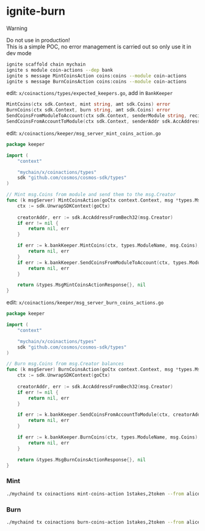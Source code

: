 # ignite-burn

> [!WARNING]  
> Do not use in production!  
> This is a simple POC, no error management is carried out so only use it in dev mode
 

```bash
ignite scaffold chain mychain
ignite s module coin-actions --dep bank
ignite s message MintCoinsAction coins:coins --module coin-actions
ignite s message BurnCoinsAction coins:coins --module coin-actions
```

edit: `x/coinactions/types/expected_keepers.go`, add in `BankKeeper`
```go
MintCoins(ctx sdk.Context, mint string, amt sdk.Coins) error
BurnCoins(ctx sdk.Context, burn string, amt sdk.Coins) error
SendCoinsFromModuleToAccount(ctx sdk.Context, senderModule string, recipientAddr sdk.AccAddress, amt sdk.Coins) error
SendCoinsFromAccountToModule(ctx sdk.Context, senderAddr sdk.AccAddress, recipientModule string, amt sdk.Coins) error
```

edit: `x/coinactions/keeper/msg_server_mint_coins_action.go`

```go
package keeper

import (
	"context"

	"mychain/x/coinactions/types"
	sdk "github.com/cosmos/cosmos-sdk/types"
)

// Mint msg.Coins from module and send them to the msg.Creator
func (k msgServer) MintCoinsAction(goCtx context.Context, msg *types.MsgMintCoinsAction) (*types.MsgMintCoinsActionResponse, error) {
	ctx := sdk.UnwrapSDKContext(goCtx)
	
	creatorAddr, err := sdk.AccAddressFromBech32(msg.Creator)
    if err != nil {
        return nil, err
    }

    if err := k.bankKeeper.MintCoins(ctx, types.ModuleName, msg.Coins); err != nil {
		return nil, err
	}
    if err := k.bankKeeper.SendCoinsFromModuleToAccount(ctx, types.ModuleName, creatorAddr, msg.Coins); err != nil {
        return nil, err
    }

	return &types.MsgMintCoinsActionResponse{}, nil
}
```

edit: `x/coinactions/keeper/msg_server_burn_coins_actions.go`

```go
package keeper

import (
	"context"

	"mychain/x/coinactions/types"
	sdk "github.com/cosmos/cosmos-sdk/types"
)

// Burn msg.Coins from msg.Creator balances
func (k msgServer) BurnCoinsAction(goCtx context.Context, msg *types.MsgBurnCoinsAction) (*types.MsgBurnCoinsActionResponse, error) {
	ctx := sdk.UnwrapSDKContext(goCtx)
	
	creatorAddr, err := sdk.AccAddressFromBech32(msg.Creator)
    if err != nil {
        return nil, err
    }

	if err := k.bankKeeper.SendCoinsFromAccountToModule(ctx, creatorAddr, types.ModuleName, msg.Coins); err != nil {
        return nil, err
    }

	if err := k.bankKeeper.BurnCoins(ctx, types.ModuleName, msg.Coins); err != nil {
		return nil, err
	}

	return &types.MsgBurnCoinsActionResponse{}, nil
}
```
### Mint
```bash
./mychaind tx coinactions mint-coins-action 1stakes,2token --from alice
```

### Burn
```bash
./mychaind tx coinactions burn-coins-action 1stakes,2token --from alice
```
